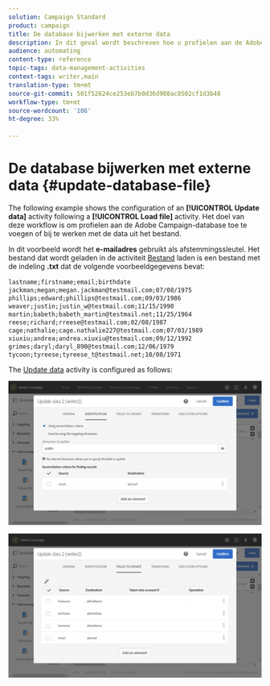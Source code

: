 ```yaml
---
solution: Campaign Standard
product: campaign
title: De database bijwerken met externe data
description: In dit geval wordt beschreven hoe u profielen aan de Adobe Campaign-database kunt toevoegen of bijwerken met de gegevens uit het bestand.
audience: automating
content-type: reference
topic-tags: data-management-activities
context-tags: writer,main
translation-type: tm+mt
source-git-commit: 501f52624ce253eb7b0d36d908ac8502cf1d3b48
workflow-type: tm+mt
source-wordcount: '106'
ht-degree: 33%

---
```



# De database bijwerken met externe data {#update-database-file}

The following example shows the configuration of an **[!UICONTROL Update data]** activity following a **[!UICONTROL Load file]** activity. Het doel van deze workflow is om profielen aan de Adobe Campaign-database toe te voegen of bij te werken met de data uit het bestand.

In dit voorbeeld wordt het **e-mailadres** gebruikt als afstemmingssleutel. Het bestand dat wordt geladen in de activiteit [Bestand](../../automating/using/load-file.md) laden is een bestand met de indeling **.txt** dat de volgende voorbeeldgegevens bevat:

```
lastname;firstname;email;birthdate
jackman;megan;megan.jackman@testmail.com;07/08/1975
phillips;edward;phillips@testmail.com;09/03/1986
weaver;justin;justin_w@testmail.com;11/15/1990
martin;babeth;babeth_martin@testmail.net;11/25/1964
reese;richard;rreese@testmail.com;02/08/1987
cage;nathalie;cage.nathalie227@testmail.com;07/03/1989
xiuxiu;andrea;andrea.xiuxiu@testmail.com;09/12/1992
grimes;daryl;daryl_890@testmail.com;12/06/1979
tycoon;tyreese;tyreese_t@testmail.net;10/08/1971
```

The [Update data](../../automating/using/update-data.md) activity is configured as follows:

![](assets/deduplication_example2_writer1.png)

![](assets/deduplication_example2_writer2.png)
